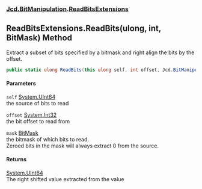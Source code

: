 ### [Jcd.BitManipulation](Jcd_BitManipulation.md 'Jcd.BitManipulation').[ReadBitsExtensions](Jcd_BitManipulation_ReadBitsExtensions.md 'Jcd.BitManipulation.ReadBitsExtensions')
## ReadBitsExtensions.ReadBits(ulong, int, BitMask) Method
Extract a subset of bits specified by a bitmask and right align the bits by the offset.   
```csharp
public static ulong ReadBits(this ulong self, int offset, Jcd.BitManipulation.BitMask mask);
```
#### Parameters
<a name='Jcd_BitManipulation_ReadBitsExtensions_ReadBits(ulong_int_Jcd_BitManipulation_BitMask)_self'></a>
`self` [System.UInt64](https://docs.microsoft.com/en-us/dotnet/api/System.UInt64 'System.UInt64')  
the source of bits to read
  
<a name='Jcd_BitManipulation_ReadBitsExtensions_ReadBits(ulong_int_Jcd_BitManipulation_BitMask)_offset'></a>
`offset` [System.Int32](https://docs.microsoft.com/en-us/dotnet/api/System.Int32 'System.Int32')  
the bit offset to read from
  
<a name='Jcd_BitManipulation_ReadBitsExtensions_ReadBits(ulong_int_Jcd_BitManipulation_BitMask)_mask'></a>
`mask` [BitMask](Jcd_BitManipulation_BitMask.md 'Jcd.BitManipulation.BitMask')  
the bitmask of which bits to read.  
            Zeroed bits in the mask will always extract 0 from the source.  
            
  
#### Returns
[System.UInt64](https://docs.microsoft.com/en-us/dotnet/api/System.UInt64 'System.UInt64')  
The right shifted value extracted from the value

